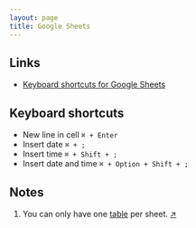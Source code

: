 ```yaml
---
layout: page
title: Google Sheets
---
```


## Links
- [Keyboard shortcuts for Google Sheets](https://support.google.com/docs/answer/181110#zippy=%2Cmac-shortcuts)

## Keyboard shortcuts
- New line in cell `⌘ + Enter`
- Insert date `⌘ + ;`
- Insert time `⌘ + Shift + ;`
- Insert date and time `⌘ + Option + Shift + ;`

## Notes

1. You can only have one [table](https://support.google.com/docs/answer/14239833?hl=en) per sheet. [↗](https://www.reddit.com/r/googlesheets/comments/1dw868a/how_to_add_multiple_tables_in_one_sheet_prebuilt/)
